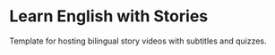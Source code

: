 # Learn English with Stories
Template for hosting bilingual story videos with subtitles and quizzes.
